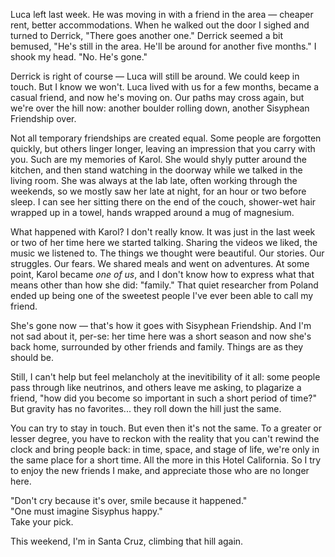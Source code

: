 Luca left last week. He was moving in with a friend in the area — cheaper rent, better accommodations. When he walked out the door I sighed and turned to Derrick, "There goes another one." Derrick seemed a bit bemused, "He's still in the area. He'll be around for another five months." I shook my head. "No. He's gone."

Derrick is right of course — Luca will still be around. We could keep in touch. But I know we won't. Luca lived with us for a few months, became a casual friend, and now he's moving on. Our paths may cross again, but we're over the hill now: another boulder rolling down, another Sisyphean Friendship over.

Not all temporary friendships are created equal. Some people are forgotten quickly, but others linger longer, leaving an impression that you carry with you. Such are my memories of Karol. She would shyly putter around the kitchen, and then stand watching in the doorway while we talked in the living room. She was always at the lab late, often working through the weekends, so we mostly saw her late at night, for an hour or two before sleep. I can see her sitting there on the end of the couch, shower-wet hair wrapped up in a towel, hands wrapped around a mug of magnesium.

What happened with Karol? I don't really know. It was just in the last week or two of her time here we started talking. Sharing the videos we liked, the music we listened to. The things we thought were beautiful. Our stories. Our struggles. Our fears. We shared meals and went on adventures. At some point, Karol became _one of us_, and I don't know how to express what that means other than how she did: "family." That quiet researcher from Poland ended up being one of the sweetest people I've ever been able to call my friend.

She's gone now — that's how it goes with Sisyphean Friendship. And I'm not sad about it, per-se: her time here was a short season and now she's back home, surrounded by other friends and family. Things are as they should be.

Still, I can't help but feel melancholy at the inevitibility of it all: some people pass through like neutrinos, and others leave me asking, to plagarize a friend, "how did you become so important in such a short period of time?" But gravity has no favorites... they roll down the hill just the same.

You can try to stay in touch. But even then it's not the same. To a greater or lesser degree, you have to reckon with the reality that you can't rewind the clock and bring people back: in time, space, and stage of life, we're only in the same place for a short time. All the more in this Hotel California. So I try to enjoy the new friends I make, and appreciate those who are no longer here.

"Don't cry because it's over, smile because it happened."  
"One must imagine Sisyphus happy."  
Take your pick.

This weekend, I'm in Santa Cruz, climbing that hill again.
